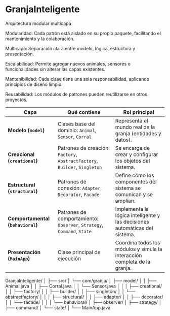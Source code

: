 # GranjaInteligente

Arquitectura modular multicapa

Modularidad: Cada patrón está aislado en su propio paquete, facilitando el mantenimiento y la colaboración.

Multicapa: Separación clara entre modelo, lógica, estructura y presentación.

Escalabilidad: Permite agregar nuevos animales, sensores o funcionalidades sin alterar las capas existentes.

Mantenibilidad: Cada clase tiene una sola responsabilidad, aplicando principios de diseño limpio.

Reusabilidad: Los módulos de patrones pueden reutilizarse en otros proyectos.


| **Capa**                          | **Qué contiene**                                                           | **Rol principal**                                                          |
| --------------------------------- | -------------------------------------------------------------------------- | -------------------------------------------------------------------------- |
| **Modelo (`model`)**              | Clases base del dominio: `Animal`, `Sensor`, `Corral`                      | Representa el mundo real de la granja (entidades y datos).                 |
| **Creacional (`creational`)**     | Patrones de creación: `Factory`, `AbstractFactory`, `Builder`, `Singleton` | Se encarga de crear y configurar los objetos del sistema.                  |
| **Estructural (`structural`)**    | Patrones de conexión: `Adapter`, `Decorator`, `Facade`                     | Define cómo los componentes del sistema se comunican y se amplían.         |
| **Comportamental (`behavioral`)** | Patrones de comportamiento: `Observer`, `Strategy`, `Command`, `State`     | Implementa la lógica inteligente y las decisiones automáticas del sistema. |
| **Presentación (`MainApp`)**      | Clase principal de ejecución                                               | Coordina todos los módulos y simula la interacción completa de la granja.  |


GranjaInteligente/
│
├── src/
│   └── com/granja/
│       ├── model/
│       │   ├── Animal.java
│       │   ├── Corral.java
│       │   └── Sensor.java
│       │
│       ├── creational/
│       │   ├── factory/
│       │   ├── builder/
│       │   ├── singleton/
│       │   └── abstractfactory/
│       │
│       ├── structural/
│       │   ├── adapter/
│       │   ├── decorator/
│       │   └── facade/
│       │
│       └── behavioral/
│           ├── observer/
│           ├── strategy/
│           ├── command/
│           └── state/
│
└── MainApp.java
